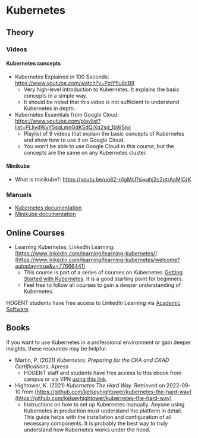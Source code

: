 # Kubernetes

## Theory

### Videos

#### Kubernetes concepts

- Kubernetes Explained in 100 Seconds: <https://www.youtube.com/watch?v=PziYflu8cB8>
    - Very high-level introduction to Kubernetes. It explains the basic concepts in a simple way.
    - It should be noted that this video is not sufficient to understand Kubernetes in depth.
- Kubernetes Essentials from Google Cloud: <https://www.youtube.com/playlist?list=PLIivdWyY5sqLmnGdKSdQIXq2sd_1bWSnx>
    - Playlist of 9 videos that explain the basic concepts of Kubernetes and show how to use it on Google Cloud.
    - You won't be able to use Google Cloud in this course, but the concepts are the same on any Kubernetes cluster.

#### Minikube

- What is minikube?: <https://youtu.be/uo82-n1gMcI?si=ahj2c2qtrAaMjCrK>

### Manuals

- [Kubernetes documentation](https://kubernetes.io/docs/home/)
- [Minikube documentation](https://minikube.sigs.k8s.io/docs/)

## Online Courses

- Learning Kubernetes, LinkedIn Learning:
  [https://www.linkedin.com/learning/learning-kubernetes/](https://www.linkedin.com/learning/learning-kubernetes/welcome?autoplay=true&u=77666441)
    - This course is part of a series of courses on Kubernetes: [Getting Started with Kubernetes](https://www.linkedin.com/learning/paths/getting-started-with-kubernetes). It is a good starting point for beginners.
    - Feel free to follow all courses to gain a deeper understanding of Kubernetes.

HOGENT students have free access to LinkedIn Learning via [Academic Software](http://academicsoftware.eu/).

## Books

If you want to use Kubernetes in a professional environment or gain deeper insights, these resources may be helpful:

- Martin, P. (2021) _Kubernetes: Preparing for the CKA and CKAD Certifications._ Apress
    - HOGENT staff and students have free access to this ebook from campus or via VPN [using this link](https://doi.org/10.1007/978-1-4842-6494-2).
- Hightower, K. (2021) _Kubernetes The Hard Way._ Retrieved on 2022-09-10 from [https://github.com/kelseyhightower/kubernetes-the-hard-way](https://github.com/kelseyhightower/kubernetes-the-hard-way)
    - Instructions on how to set up Kubernetes manually. Anyone using Kubernetes in production must understand the platform in detail. This guide helps with the installation and configuration of all necessary components. It is probably the best way to truly understand how Kubernetes works under the hood.
